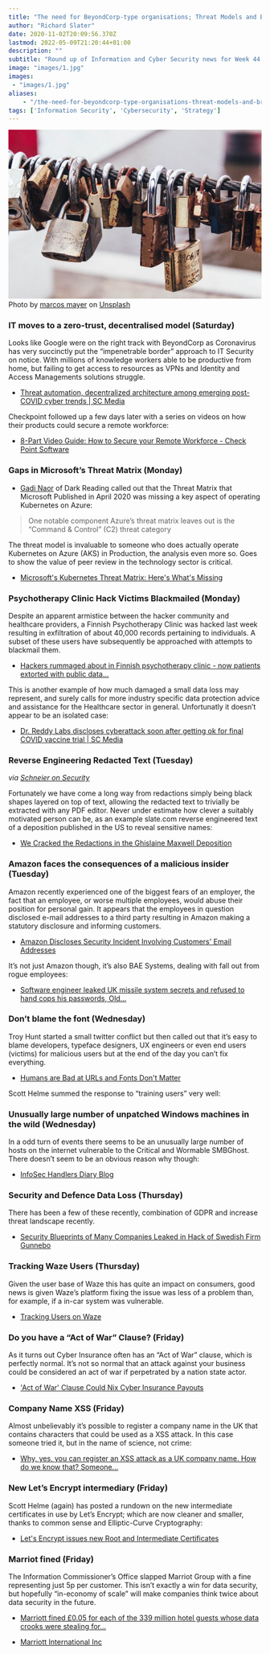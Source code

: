 ```yaml
---
title: "The need for BeyondCorp-type organisations; Threat Models and Breaches (2020: Week 44)"
author: "Richard Slater"
date: 2020-11-02T20:09:56.370Z
lastmod: 2022-05-09T21:20:44+01:00
description: ""
subtitle: "Round up of Information and Cyber Security news for Week 44 of 2020."
image: "images/1.jpg" 
images:
 - "images/1.jpg"
aliases:
    - "/the-need-for-beyondcorp-type-organisations-threat-models-and-breaches-2020-week-44-461281298542"
tags: ['Information Security', 'Cybersecurity', 'Strategy']
---
```


![image](images/1.jpg)
Photo by [marcos mayer](https://unsplash.com/@mmayyer?utm_source=medium&amp;utm_medium=referral) on [Unsplash](https://unsplash.com?utm_source=medium&amp;utm_medium=referral)

### IT moves to a zero-trust, decentralised model (Saturday)

Looks like Google were on the right track with BeyondCorp as Coronavirus has very succinctly put the “impenetrable border” approach to IT Security on notice. With millions of knowledge workers able to be productive from home, but failing to get access to resources as VPNs and Identity and Access Managements solutions struggle.

- [Threat automation, decentralized architecture among emerging post-COVID cyber trends | SC Media](https://www.scmagazine.com/home/security-news/threat-automation-decentralized-architecture-among-emerging-post-covid-cyber-trends/)

Checkpoint followed up a few days later with a series on videos on how their products could secure a remote workforce:

- [8-Part Video Guide: How to Secure your Remote Workforce - Check Point Software](https://blog.checkpoint.com/2020/10/26/8-part-video-guide-how-to-secure-your-remote-workforce-7/)

### Gaps in Microsoft’s Threat Matrix (Monday)

- [Gadi Naor](https://www.darkreading.com/author-bio.asp?author_id=5398) of Dark Reading called out that the Threat Matrix that Microsoft Published in April 2020 was missing a key aspect of operating Kubernetes on Azure:
> One notable component Azure’s threat matrix leaves out is the “Command &amp; Control” (C2) threat category

The threat model is invaluable to someone who does actually operate Kubernetes on Azure (AKS) in Production, the analysis even more so. Goes to show the value of peer review in the technology sector is critical.

- [Microsoft&#39;s Kubernetes Threat Matrix: Here&#39;s What&#39;s Missing](https://www.darkreading.com/threat-intelligence/microsofts-kubernetes-threat-matrix-heres-whats-missing/a/d-id/1339106)

### Psychotherapy Clinic Hack Victims Blackmailed (Monday)

Despite an apparent armistice between the hacker community and healthcare providers, a Finnish Psychotherapy Clinic was hacked last week resulting in exfiltration of about 40,000 records pertaining to individuals. A subset of these users have subsequently be approached with attempts to blackmail them.

- [Hackers rummaged about in Finnish psychotherapy clinic - now patients extorted with public data…](https://www.theregister.com/2020/10/26/finland_psychotherapy_clinic_ransom_attack/)

This is another example of how much damaged a small data loss may represent, and surely calls for more industry specific data protection advice and assistance for the Healthcare sector in general. Unfortunatly it doesn’t appear to be an isolated case:

- [Dr. Reddy Labs discloses cyberattack soon after getting ok for final COVID vaccine trial | SC Media](https://www.scmagazine.com/home/security-news/dr-reddy-labs-discloses-cyberattack-soon-after-getting-ok-for-final-covid-vaccine-trial/)

### Reverse Engineering Redacted Text (Tuesday)

_via_ [_Schneier on Security_](https://www.schneier.com/blog/archives/2020/10/reverse-engineering-the-redactions-in-the-ghislaine-maxwell-deposition.html)

Fortunately we have come a long way from redactions simply being black shapes layered on top of text, allowing the redacted text to trivially be extracted with any PDF editor. Never under estimate how clever a suitably motivated person can be, as an example slate.com reverse engineered text of a deposition published in the US to reveal sensitive names:

- [We Cracked the Redactions in the Ghislaine Maxwell Deposition](https://slate.com/news-and-politics/2020/10/ghislaine-maxwell-deposition-redactions-epstein-how-to-crack.html)

### Amazon faces the consequences of a malicious insider (Tuesday)

Amazon recently experienced one of the biggest fears of an employer, the fact that an employee, or worse multiple employees, would abuse their position for personal gain. It appears that the employees in question disclosed e-mail addresses to a third party resulting in Amazon making a statutory disclosure and informing customers.

- [Amazon Discloses Security Incident Involving Customers&#39; Email Addresses](https://www.tripwire.com/state-of-security/security-data-protection/amazon-discloses-security-incident-involving-customers-email-addresses/?utm_source=feedotter&amp;utm_medium=email&amp;utm_campaign=FO-10-27-2020&amp;utm_content=httpswwwtripwirecomstateofsecuritysecuritydataprotectionamazondisclosessecurityincidentinvolvingcustomersemailaddresses&amp;mkt_tok=eyJpIjoiTkdFeU5XTXhNalZsTkRBeSIsInQiOiJuTWkrQ245SUREQXI4amc4MFViSkw2cThWOVpiTG9GbzVTS0Q4RHNXRHFOYmpnMk9cL0w2Zit5Y0lsSStsYTZ0bnlzZUlFVkVWNDliS2Y4YW9LTEZvV21OKzIreFNWcUFrdWlVUlwvbjJDd2FDTkNlWkVKSTFORmMrVW1LOXJIRzI1In0%3D)

It’s not just Amazon though, it’s also BAE Systems, dealing with fall out from rogue employees:

- [Software engineer leaked UK missile system secrets and refused to hand cops his passwords, Old…](https://www.theregister.com/2020/10/28/simon_finch_official_secrets_passwords_trial/)

### Don’t blame the font (Wednesday)

Troy Hunt started a small twitter conflict but then called out that it’s easy to blame developers, typeface designers, UX engineers or even end users (victims) for malicious users but at the end of the day you can’t fix everything.

- [Humans are Bad at URLs and Fonts Don&#39;t Matter](https://www.troyhunt.com/humans-are-bad-at-urls-and-fonts-dont-matter/)

Scott Helme summed the response to “training users” very well:

> [](https://twitter.com/Scott_Helme/status/1320447408325726209)

### Unusually large number of unpatched Windows machines in the wild (Wednesday)

In a odd turn of events there seems to be an unusually large number of hosts on the internet vulnerable to the Critical and Wormable SMBGhost. There doesn’t seem to be an obvious reason why though:

- [InfoSec Handlers Diary Blog](https://isc.sans.edu/diary/rss/26732)

### Security and Defence Data Loss (Thursday)

There has been a few of these recently, combination of GDPR and increase threat landscape recently.

- [Security Blueprints of Many Companies Leaked in Hack of Swedish Firm Gunnebo](https://krebsonsecurity.com/2020/10/security-blueprints-of-many-companies-leaked-in-hack-of-swedish-firm-gunnebo/)

### Tracking Waze Users (Thursday)

Given the user base of Waze this has quite an impact on consumers, good news is given Waze’s platform fixing the issue was less of a problem than, for example, if a in-car system was vulnerable.

- [Tracking Users on Waze](https://www.schneier.com/blog/archives/2020/10/tracking-users-on-waze.html)

### Do you have a “Act of War” Clause? (Friday)

As it turns out Cyber Insurance often has an “Act of War” clause, which is perfectly normal. It’s not so normal that an attack against your business could be considered an act of war if perpetrated by a nation state actor.

- [&#39;Act of War&#39; Clause Could Nix Cyber Insurance Payouts](https://www.darkreading.com/attacks-breaches/act-of-war-clause-could-nix-cyber-insurance-payouts/d/d-id/1339317?_mc=rss_x_drr_edt_aud_dr_x_x-rss-simple)

### Company Name XSS (Friday)

Almost unbelievably it’s possible to register a company name in the UK that contains characters that could be used as a XSS attack. In this case someone tried it, but in the name of science, not crime:

- [Why, yes, you can register an XSS attack as a UK company name. How do we know that? Someone…](https://www.theregister.com/2020/10/30/companies_house_xss_silliness/)

### New Let’s Encrypt intermediary (Friday)

Scott Helme (again) has posted a rundown on the new intermediate certificates in use by Let’s Encrypt; which are now cleaner and smaller, thanks to common sense and Elliptic-Curve Cryptography:

- [Let&#39;s Encrypt issues new Root and Intermediate Certificates](https://scotthelme.co.uk/lets-encrypts-new-root-and-intermediate-certificates/)

### Marriot fined (Friday)

The Information Commissioner’s Office slapped Marriot Group with a fine representing just 5p per customer. This isn’t exactly a win for data security, but hopefully “in-economy of scale” will make companies think twice about data security in the future.

- [Marriott fined £0.05 for each of the 339 million hotel guests whose data crooks were stealing for…](https://www.theregister.com/2020/10/30/marriott_starwood_hack_fine_just_18_4bn/)

- [Marriott International Inc](https://ico.org.uk/action-weve-taken/enforcement/marriott-international-inc/)
